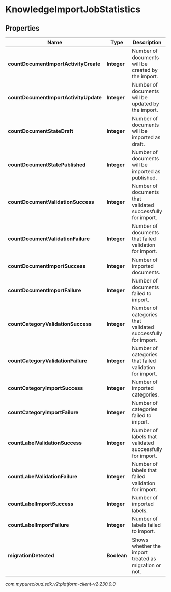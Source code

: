 # KnowledgeImportJobStatistics


## Properties

| Name | Type | Description | Notes |
| ------------ | ------------- | ------------- | ------------- |
| **countDocumentImportActivityCreate** | **Integer** | Number of documents will be created by the import. |  [optional] |
| **countDocumentImportActivityUpdate** | **Integer** | Number of documents will be updated by the import. |  [optional] |
| **countDocumentStateDraft** | **Integer** | Number of documents will be imported as draft. |  [optional] |
| **countDocumentStatePublished** | **Integer** | Number of documents will be imported as published. |  [optional] |
| **countDocumentValidationSuccess** | **Integer** | Number of documents that validated successfully for import. |  [optional] |
| **countDocumentValidationFailure** | **Integer** | Number of documents that failed validation for import. |  [optional] |
| **countDocumentImportSuccess** | **Integer** | Number of imported documents. |  [optional] |
| **countDocumentImportFailure** | **Integer** | Number of documents failed to import. |  [optional] |
| **countCategoryValidationSuccess** | **Integer** | Number of categories that validated successfully for import. |  [optional] |
| **countCategoryValidationFailure** | **Integer** | Number of categories that failed validation for import. |  [optional] |
| **countCategoryImportSuccess** | **Integer** | Number of imported categories. |  [optional] |
| **countCategoryImportFailure** | **Integer** | Number of categories failed to import. |  [optional] |
| **countLabelValidationSuccess** | **Integer** | Number of labels that validated successfully for import. |  [optional] |
| **countLabelValidationFailure** | **Integer** | Number of labels that failed validation for import. |  [optional] |
| **countLabelImportSuccess** | **Integer** | Number of imported labels. |  [optional] |
| **countLabelImportFailure** | **Integer** | Number of labels failed to import. |  [optional] |
| **migrationDetected** | **Boolean** | Shows whether the import treated as migration or not. |  [optional] |




_com.mypurecloud.sdk.v2:platform-client-v2:230.0.0_
